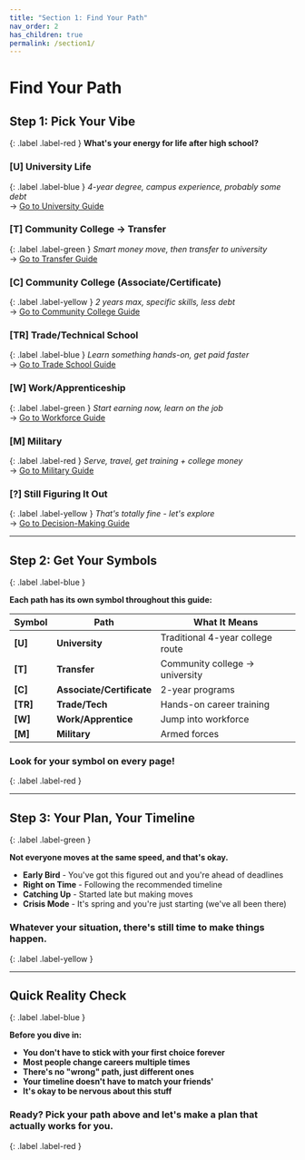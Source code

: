 ```yaml
---
title: "Section 1: Find Your Path"
nav_order: 2
has_children: true
permalink: /section1/
---
```


# Find Your Path

## Step 1: Pick Your Vibe
{: .label .label-red }
**What's your energy for life after high school?**

### **[U] University Life**  
{: .label .label-blue }
*4-year degree, campus experience, probably some debt*  
→ [Go to University Guide](university/)

### **[T] Community College → Transfer**  
{: .label .label-green }
*Smart money move, then transfer to university*  
→ [Go to Transfer Guide](../section2/transfer/)

### **[C] Community College (Associate/Certificate)**  
{: .label .label-yellow }
*2 years max, specific skills, less debt*  
→ [Go to Community College Guide](community-college/)

### **[TR] Trade/Technical School**  
{: .label .label-blue }
*Learn something hands-on, get paid faster*  
→ [Go to Trade School Guide](trade-school/)

### **[W] Work/Apprenticeship**  
{: .label .label-green }
*Start earning now, learn on the job*  
→ [Go to Workforce Guide](workforce/)

### **[M] Military**  
{: .label .label-red }
*Serve, travel, get training + college money*  
→ [Go to Military Guide](military/)

### **[?] Still Figuring It Out**  
{: .label .label-yellow }
*That's totally fine - let's explore*  
→ [Go to Decision-Making Guide](../section8/)

---

## Step 2: Get Your Symbols
{: .label .label-blue }

**Each path has its own symbol throughout this guide:**

| Symbol | Path | What It Means |
|--------|------|---------------|
| **[U]** | **University** | Traditional 4-year college route |
| **[T]** | **Transfer** | Community college → university |
| **[C]** | **Associate/Certificate** | 2-year programs |
| **[TR]** | **Trade/Tech** | Hands-on career training |
| **[W]** | **Work/Apprentice** | Jump into workforce |
| **[M]** | **Military** | Armed forces |

### **Look for your symbol on every page!**
{: .label .label-red }

---

## Step 3: Your Plan, Your Timeline
{: .label .label-green }

**Not everyone moves at the same speed, and that's okay.**

- **Early Bird** - You've got this figured out and you're ahead of deadlines  
- **Right on Time** - Following the recommended timeline  
- **Catching Up** - Started late but making moves  
- **Crisis Mode** - It's spring and you're just starting (we've all been there)

### **Whatever your situation, there's still time to make things happen.**
{: .label .label-yellow }

---

## Quick Reality Check
{: .label .label-blue }

**Before you dive in:**

- **You don't have to stick with your first choice forever**
- **Most people change careers multiple times**
- **There's no "wrong" path, just different ones**
- **Your timeline doesn't have to match your friends'**
- **It's okay to be nervous about this stuff**

### **Ready? Pick your path above and let's make a plan that actually works for you.**
{: .label .label-red }
